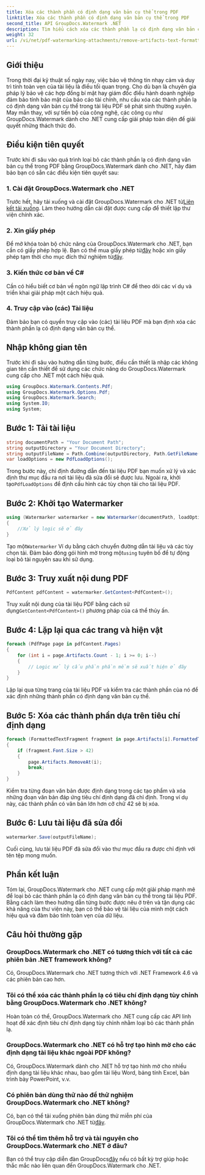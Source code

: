 ```yaml
---
title: Xóa các thành phần có định dạng văn bản cụ thể trong PDF
linktitle: Xóa các thành phần có định dạng văn bản cụ thể trong PDF
second_title: API GroupDocs.Watermark .NET
description: Tìm hiểu cách xóa các thành phần lạ có định dạng văn bản cụ thể trong PDF bằng GroupDocs cho .NET. Thực hiện theo hướng dẫn từng bước của chúng tôi.
weight: 32
url: /vi/net/pdf-watermarking-attachments/remove-artifacts-text-formatting-pdf/
---
```

## Giới thiệu
Trong thời đại kỹ thuật số ngày nay, việc bảo vệ thông tin nhạy cảm và duy trì tính toàn vẹn của tài liệu là điều tối quan trọng. Cho dù bạn là chuyên gia pháp lý bảo vệ các hợp đồng bí mật hay giám đốc điều hành doanh nghiệp đảm bảo tính bảo mật của báo cáo tài chính, nhu cầu xóa các thành phần lạ có định dạng văn bản cụ thể trong tài liệu PDF sẽ phát sinh thường xuyên. May mắn thay, với sự tiến bộ của công nghệ, các công cụ như GroupDocs.Watermark dành cho .NET cung cấp giải pháp toàn diện để giải quyết những thách thức đó.
## Điều kiện tiên quyết
Trước khi đi sâu vào quá trình loại bỏ các thành phần lạ có định dạng văn bản cụ thể trong PDF bằng GroupDocs.Watermark dành cho .NET, hãy đảm bảo bạn có sẵn các điều kiện tiên quyết sau:
### 1. Cài đặt GroupDocs.Watermark cho .NET
 Trước hết, hãy tải xuống và cài đặt GroupDocs.Watermark cho .NET từ[Liên kết tải xuống](https://releases.groupdocs.com/Watermark/net/). Làm theo hướng dẫn cài đặt được cung cấp để thiết lập thư viện chính xác.
### 2. Xin giấy phép
Để mở khóa toàn bộ chức năng của GroupDocs.Watermark cho .NET, bạn cần có giấy phép hợp lệ. Bạn có thể mua giấy phép từ[đây](https://purchase.groupdocs.com/buy) hoặc xin giấy phép tạm thời cho mục đích thử nghiệm từ[đây](https://purchase.groupdocs.com/temporary-license/).
### 3. Kiến thức cơ bản về C#
Cần có hiểu biết cơ bản về ngôn ngữ lập trình C# để theo dõi các ví dụ và triển khai giải pháp một cách hiệu quả.
### 4. Truy cập vào (các) Tài liệu
Đảm bảo bạn có quyền truy cập vào (các) tài liệu PDF mà bạn định xóa các thành phần lạ có định dạng văn bản cụ thể.

## Nhập không gian tên
Trước khi đi sâu vào hướng dẫn từng bước, điều cần thiết là nhập các không gian tên cần thiết để sử dụng các chức năng do GroupDocs.Watermark cung cấp cho .NET một cách hiệu quả.
```csharp
using GroupDocs.Watermark.Contents.Pdf;
using GroupDocs.Watermark.Options.Pdf;
using GroupDocs.Watermark.Search;
using System.IO;
using System;
```
## Bước 1: Tải tài liệu
```csharp
string documentPath = "Your Document Path";
string outputDirectory = "Your Document Directory";
string outputFileName = Path.Combine(outputDirectory, Path.GetFileName(documentPath));
var loadOptions = new PdfLoadOptions();
```
 Trong bước này, chỉ định đường dẫn đến tài liệu PDF bạn muốn xử lý và xác định thư mục đầu ra nơi tài liệu đã sửa đổi sẽ được lưu. Ngoài ra, khởi tạo`PdfLoadOptions` để định cấu hình các tùy chọn tải cho tài liệu PDF.
## Bước 2: Khởi tạo Watermarker
```csharp
using (Watermarker watermarker = new Watermarker(documentPath, loadOptions))
{
    //Xử lý logic sẽ ở đây
}
```
 Tạo một`Watermarker` Ví dụ bằng cách chuyển đường dẫn tài liệu và các tùy chọn tải. Đảm bảo đóng gói hình mờ trong một`using` tuyên bố để tự động loại bỏ tài nguyên sau khi sử dụng.
## Bước 3: Truy xuất nội dung PDF
```csharp
PdfContent pdfContent = watermarker.GetContent<PdfContent>();
```
 Truy xuất nội dung của tài liệu PDF bằng cách sử dụng`GetContent<PdfContent>()` phương pháp của cá thể thủy ấn.
## Bước 4: Lặp lại qua các trang và hiện vật
```csharp
foreach (PdfPage page in pdfContent.Pages)
{
    for (int i = page.Artifacts.Count - 1; i >= 0; i--)
    {
        // Logic xử lý cấu phần phần mềm sẽ xuất hiện ở đây
    }
}
```
Lặp lại qua từng trang của tài liệu PDF và kiểm tra các thành phần của nó để xác định những thành phần có định dạng văn bản cụ thể.
## Bước 5: Xóa các thành phần dựa trên tiêu chí định dạng
```csharp
foreach (FormattedTextFragment fragment in page.Artifacts[i].FormattedTextFragments)
{
    if (fragment.Font.Size > 42)
    {
        page.Artifacts.RemoveAt(i);
        break;
    }
}
```
Kiểm tra từng đoạn văn bản được định dạng trong các tạo phẩm và xóa những đoạn văn bản đáp ứng tiêu chí định dạng đã chỉ định. Trong ví dụ này, các thành phần có văn bản lớn hơn cỡ chữ 42 sẽ bị xóa.
## Bước 6: Lưu tài liệu đã sửa đổi
```csharp
watermarker.Save(outputFileName);
```
Cuối cùng, lưu tài liệu PDF đã sửa đổi vào thư mục đầu ra được chỉ định với tên tệp mong muốn.

## Phần kết luận
Tóm lại, GroupDocs.Watermark cho .NET cung cấp một giải pháp mạnh mẽ để loại bỏ các thành phần lạ có định dạng văn bản cụ thể trong tài liệu PDF. Bằng cách làm theo hướng dẫn từng bước được nêu ở trên và tận dụng các khả năng của thư viện này, bạn có thể bảo vệ tài liệu của mình một cách hiệu quả và đảm bảo tính toàn vẹn của dữ liệu.
## Câu hỏi thường gặp
### GroupDocs.Watermark cho .NET có tương thích với tất cả các phiên bản .NET framework không?
Có, GroupDocs.Watermark cho .NET tương thích với .NET Framework 4.6 và các phiên bản cao hơn.
### Tôi có thể xóa các thành phần lạ có tiêu chí định dạng tùy chỉnh bằng GroupDocs.Watermark cho .NET không?
Hoàn toàn có thể, GroupDocs.Watermark cho .NET cung cấp các API linh hoạt để xác định tiêu chí định dạng tùy chỉnh nhằm loại bỏ các thành phần lạ.
### GroupDocs.Watermark cho .NET có hỗ trợ tạo hình mờ cho các định dạng tài liệu khác ngoài PDF không?
Có, GroupDocs.Watermark dành cho .NET hỗ trợ tạo hình mờ cho nhiều định dạng tài liệu khác nhau, bao gồm tài liệu Word, bảng tính Excel, bản trình bày PowerPoint, v.v.
### Có phiên bản dùng thử nào để thử nghiệm GroupDocs.Watermark cho .NET không?
 Có, bạn có thể tải xuống phiên bản dùng thử miễn phí của GroupDocs.Watermark cho .NET từ[đây](https://releases.groupdocs.com/).
### Tôi có thể tìm thêm hỗ trợ và tài nguyên cho GroupDocs.Watermark cho .NET ở đâu?
 Bạn có thể truy cập diễn đàn GroupDocs[đây](https://forum.groupdocs.com/c/watermark/19) nếu có bất kỳ trợ giúp hoặc thắc mắc nào liên quan đến GroupDocs.Watermark cho .NET.